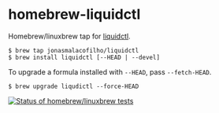 # homebrew-liquidctl

Homebrew/linuxbrew tap for [liquidctl](https://github.com/jonasmalacofilho/liquidctl).

```
$ brew tap jonasmalacofilho/liquidctl
$ brew install liquidctl [--HEAD | --devel]
```

To upgrade a formula installed with `--HEAD`, pass `--fetch-HEAD`.

```
$ brew upgrade liqudictl --force-HEAD
```

[![Status of homebrew/linuxbrew tests](https://github.com/jonasmalacofilho/homebrew-liquidctl/workflows/macOS%20%26%20linux/badge.svg)](https://github.com/jonasmalacofilho/homebrew-liquidctl/commits/master)
